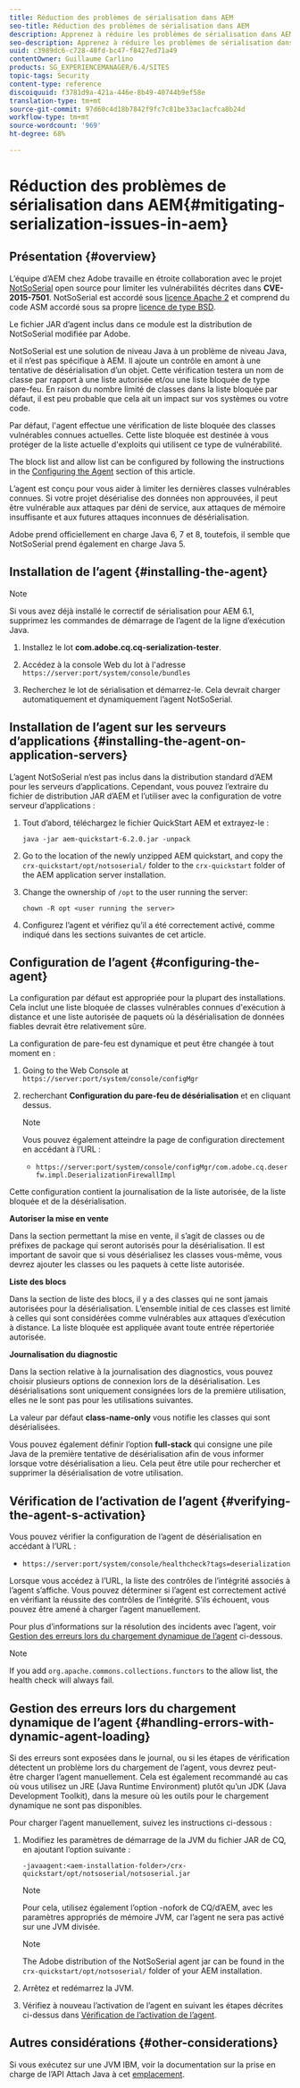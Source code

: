 ```yaml
---
title: Réduction des problèmes de sérialisation dans AEM
seo-title: Réduction des problèmes de sérialisation dans AEM
description: Apprenez à réduire les problèmes de sérialisation dans AEM.
seo-description: Apprenez à réduire les problèmes de sérialisation dans AEM.
uuid: c3989dc6-c728-40fd-bc47-f8427ed71a49
contentOwner: Guillaume Carlino
products: SG_EXPERIENCEMANAGER/6.4/SITES
topic-tags: Security
content-type: reference
discoiquuid: f3781d9a-421a-446e-8b49-40744b9ef58e
translation-type: tm+mt
source-git-commit: 97d60c4d18b7842f9fc7c81be33ac1acfca8b24d
workflow-type: tm+mt
source-wordcount: '969'
ht-degree: 68%

---
```



# Réduction des problèmes de sérialisation dans AEM{#mitigating-serialization-issues-in-aem}

## Présentation {#overview}

 L’équipe d’AEM chez Adobe travaille en étroite collaboration avec le projet [NotSoSerial](https://github.com/kantega/notsoserial) open source pour limiter les vulnérabilités décrites dans **CVE-2015-7501**. NotSoSerial est accordé sous [licence Apache 2](https://www.apache.org/licenses/LICENSE-2.0) et comprend du code ASM accordé sous sa propre [licence de type BSD](https://asm.ow2.org/license.html).

Le fichier JAR d’agent inclus dans ce module est la distribution de NotSoSerial modifiée par Adobe.

  NotSoSerial est une solution de niveau Java à un problème de niveau Java, et il n’est pas spécifique à AEM. Il ajoute un contrôle en amont à une tentative de désérialisation d’un objet. Cette vérification testera un nom de classe par rapport à une liste autorisée et/ou une liste bloquée de type pare-feu. En raison du nombre limité de classes dans la liste bloquée par défaut, il est peu probable que cela ait un impact sur vos systèmes ou votre code.

Par défaut, l&#39;agent effectue une vérification de liste bloquée des classes vulnérables connues actuelles. Cette liste bloquée est destinée à vous protéger de la liste actuelle d&#39;exploits qui utilisent ce type de vulnérabilité.

The block list and allow list can be configured by following the instructions in the [Configuring the Agent](/help/sites-administering/mitigating-serialization-issues.md#configuring-the-agent) section of this article.

L’agent est conçu pour vous aider à limiter les dernières classes vulnérables connues. Si votre projet désérialise des données non approuvées, il peut être vulnérable aux attaques par déni de service, aux attaques de mémoire insuffisante et aux futures attaques inconnues de désérialisation.

Adobe prend officiellement en charge Java 6, 7 et 8, toutefois, il semble que NotSoSerial prend également en charge Java 5.

## Installation de l’agent {#installing-the-agent}

>[!NOTE]
>
>Si vous avez déjà installé le correctif de sérialisation pour AEM 6.1, supprimez les commandes de démarrage de l’agent de la ligne d’exécution Java.

1. Installez le lot **com.adobe.cq.cq-serialization-tester**.

1. Accédez à la console Web du lot à l&#39;adresse `https://server:port/system/console/bundles`
1. Recherchez le lot de sérialisation et démarrez-le. Cela devrait charger automatiquement et dynamiquement l’agent NotSoSerial.

## Installation de l’agent sur les serveurs d’applications {#installing-the-agent-on-application-servers}

L’agent NotSoSerial n’est pas inclus dans la distribution standard d’AEM pour les serveurs d’applications. Cependant, vous pouvez l’extraire du fichier de distribution JAR d’AEM et l’utiliser avec la configuration de votre serveur d’applications :

1. Tout d’abord, téléchargez le fichier QuickStart AEM et extrayez-le :

   ```shell
   java -jar aem-quickstart-6.2.0.jar -unpack
   ```

1. Go to the location of the newly unzipped AEM quickstart, and copy the `crx-quickstart/opt/notsoserial/` folder to the `crx-quickstart` folder of the AEM application server installation.

1. Change the ownership of `/opt` to the user running the server:

   ```shell
   chown -R opt <user running the server>
   ```

1. Configurez l’agent et vérifiez qu’il a été correctement activé, comme indiqué dans les sections suivantes de cet article.

## Configuration de l’agent {#configuring-the-agent}

La configuration par défaut est appropriée pour la plupart des installations. Cela inclut une liste bloquée de classes vulnérables connues d&#39;exécution à distance et une liste autorisée de paquets où la désérialisation de données fiables devrait être relativement sûre.

   La configuration de pare-feu est dynamique et peut être changée à tout moment en :

1. Going to the Web Console at `https://server:port/system/console/configMgr`
1. recherchant **Configuration du pare-feu de désérialisation** et en cliquant dessus.

   >[!NOTE]
   >
   >Vous pouvez également atteindre la page de configuration directement en accédant à l’URL :
   >
   >* `https://server:port/system/console/configMgr/com.adobe.cq.deserfw.impl.DeserializationFirewallImpl`


Cette configuration contient la journalisation de la liste autorisée, de la liste bloquée et de la désérialisation.

**Autoriser la mise en vente**

Dans la section permettant la mise en vente, il s’agit de classes ou de préfixes de package qui seront autorisés pour la désérialisation. Il est important de savoir que si vous désérialisez les classes vous-même, vous devrez ajouter les classes ou les paquets à cette liste autorisée.

**Liste des blocs**

Dans la section de liste des blocs, il y a des classes qui ne sont jamais autorisées pour la désérialisation. L’ensemble initial de ces classes est limité à celles qui sont considérées comme vulnérables aux attaques d’exécution à distance. La liste bloquée est appliquée avant toute entrée répertoriée autorisée.

**Journalisation du diagnostic**

Dans la section relative à la journalisation des diagnostics, vous pouvez choisir plusieurs options de connexion lors de la désérialisation. Les désérialisations sont uniquement consignées lors de la première utilisation, elles ne le sont pas pour les utilisations suivantes.

La valeur par défaut **class-name-only** vous notifie les classes qui sont désérialisées.

Vous pouvez également définir l’option **full-stack** qui consigne une pile Java de la première tentative de désérialisation afin de vous informer lorsque votre désérialisation a lieu. Cela peut être utile pour rechercher et supprimer la désérialisation de votre utilisation.

## Vérification de l’activation de l’agent {#verifying-the-agent-s-activation}

Vous pouvez vérifier la configuration de l’agent de désérialisation en accédant à l’URL :

* `https://server:port/system/console/healthcheck?tags=deserialization`

Lorsque vous accédez à l’URL, la liste des contrôles de l’intégrité associés à l’agent s’affiche. Vous pouvez déterminer si l’agent est correctement activé en vérifiant la réussite des contrôles de l’intégrité. S’ils échouent, vous pouvez être amené à charger l’agent manuellement.

Pour plus d’informations sur la résolution des incidents avec l’agent, voir [Gestion des erreurs lors du chargement dynamique de l’agent](#handling-errors-with-dynamic-agent-loading) ci-dessous.

>[!NOTE]
>
>If you add `org.apache.commons.collections.functors` to the allow list, the health check will always fail.

## Gestion des erreurs lors du chargement dynamique de l’agent {#handling-errors-with-dynamic-agent-loading}

Si des erreurs sont exposées dans le journal, ou si les étapes de vérification détectent un problème lors du chargement de l’agent, vous devrez peut-être charger l’agent manuellement. Cela est également recommandé au cas où vous utilisez un JRE (Java Runtime Environment) plutôt qu’un JDK (Java Development Toolkit), dans la mesure où les outils pour le chargement dynamique ne sont pas disponibles.

Pour charger l’agent manuellement, suivez les instructions ci-dessous :

1. Modifiez les paramètres de démarrage de la JVM du fichier JAR de CQ, en ajoutant l’option suivante :

   ```shell
   -javaagent:<aem-installation-folder>/crx-quickstart/opt/notsoserial/notsoserial.jar
   ```

   >[!NOTE]
   >
   >Pour cela, utilisez également l’option -nofork de CQ/d’AEM, avec les paramètres appropriés de mémoire JVM, car l’agent ne sera pas activé sur une JVM divisée.

   >[!NOTE]
   >
   >The Adobe distribution of the NotSoSerial agent jar can be found in the `crx-quickstart/opt/notsoserial/` folder of your AEM installation.

1. Arrêtez et redémarrez la JVM.

1. Vérifiez à nouveau l’activation de l’agent en suivant les étapes décrites ci-dessus dans [Vérification de l’activation de l’agent](/help/sites-administering/mitigating-serialization-issues.md#verifying-the-agent-s-activation).

## Autres considérations {#other-considerations}

Si vous exécutez sur une JVM IBM, voir la documentation sur la prise en charge de l’API Attach Java à cet [emplacement](https://www.ibm.com/support/knowledgecenter/SSSTCZ_2.0.0/com.ibm.rt.doc.20/user/attachapi.html).

